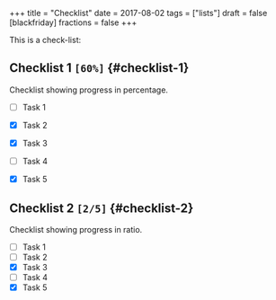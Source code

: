 +++
title = "Checklist"
date = 2017-08-02
tags = ["lists"]
draft = false
[blackfriday]
  fractions = false
+++

This is a check-list:


## Checklist 1 <code>[60%]</code> {#checklist-1}

Checklist showing progress in percentage.

-   [ ] Task 1
-   [X] Task 2
-   [X] Task 3
-   [ ] Task 4
-   [X] Task 5


## Checklist 2 <code>[2/5]</code> {#checklist-2}

Checklist showing progress in ratio.

-   [ ] Task 1
-   [ ] Task 2
-   [X] Task 3
-   [ ] Task 4
-   [X] Task 5
